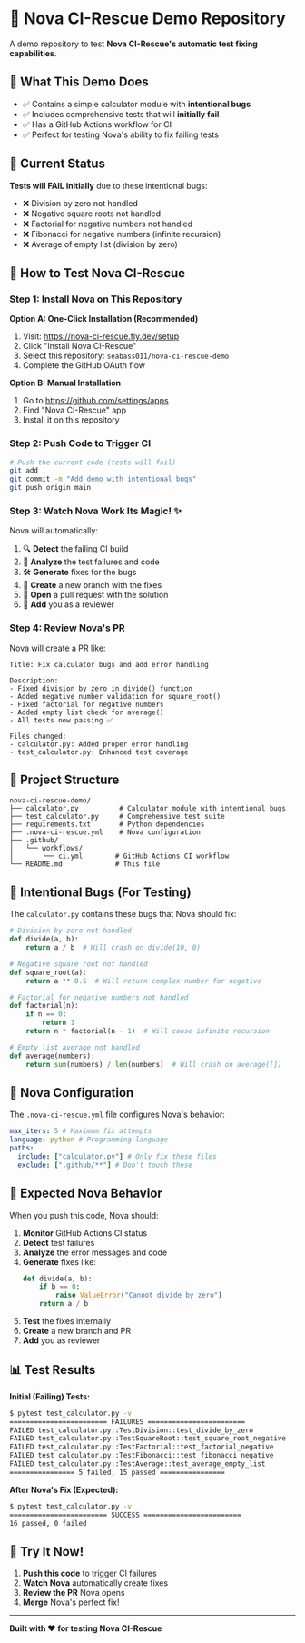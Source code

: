 # 🚀 Nova CI-Rescue Demo Repository

A demo repository to test **Nova CI-Rescue's automatic test fixing capabilities**.

## 🎯 What This Demo Does

- ✅ Contains a simple calculator module with **intentional bugs**
- ✅ Includes comprehensive tests that will **initially fail**
- ✅ Has a GitHub Actions workflow for CI
- ✅ Perfect for testing Nova's ability to fix failing tests

## 🧪 Current Status

**Tests will FAIL initially** due to these intentional bugs:

- ❌ Division by zero not handled
- ❌ Negative square roots not handled
- ❌ Factorial for negative numbers not handled
- ❌ Fibonacci for negative numbers (infinite recursion)
- ❌ Average of empty list (division by zero)

## 🚀 How to Test Nova CI-Rescue

### Step 1: Install Nova on This Repository

**Option A: One-Click Installation (Recommended)**

1. Visit: https://nova-ci-rescue.fly.dev/setup
2. Click "Install Nova CI-Rescue"
3. Select this repository: `seabass011/nova-ci-rescue-demo`
4. Complete the GitHub OAuth flow

**Option B: Manual Installation**

1. Go to https://github.com/settings/apps
2. Find "Nova CI-Rescue" app
3. Install it on this repository

### Step 2: Push Code to Trigger CI

```bash
# Push the current code (tests will fail)
git add .
git commit -m "Add demo with intentional bugs"
git push origin main
```

### Step 3: Watch Nova Work Its Magic! ✨

Nova will automatically:

1. 🔍 **Detect** the failing CI build
2. 🧠 **Analyze** the test failures and code
3. 🛠️ **Generate** fixes for the bugs
4. 🌿 **Create** a new branch with the fixes
5. 📝 **Open** a pull request with the solution
6. 👥 **Add** you as a reviewer

### Step 4: Review Nova's PR

Nova will create a PR like:

```
Title: Fix calculator bugs and add error handling

Description:
- Fixed division by zero in divide() function
- Added negative number validation for square_root()
- Fixed factorial for negative numbers
- Added empty list check for average()
- All tests now passing ✅

Files changed:
- calculator.py: Added proper error handling
- test_calculator.py: Enhanced test coverage
```

## 📁 Project Structure

```
nova-ci-rescue-demo/
├── calculator.py          # Calculator module with intentional bugs
├── test_calculator.py     # Comprehensive test suite
├── requirements.txt       # Python dependencies
├── .nova-ci-rescue.yml    # Nova configuration
├── .github/
│   └── workflows/
│       └── ci.yml        # GitHub Actions CI workflow
└── README.md             # This file
```

## 🐛 Intentional Bugs (For Testing)

The `calculator.py` contains these bugs that Nova should fix:

```python
# Division by zero not handled
def divide(a, b):
    return a / b  # Will crash on divide(10, 0)

# Negative square root not handled
def square_root(a):
    return a ** 0.5  # Will return complex number for negative

# Factorial for negative numbers not handled
def factorial(n):
    if n == 0:
        return 1
    return n * factorial(n - 1)  # Will cause infinite recursion

# Empty list average not handled
def average(numbers):
    return sum(numbers) / len(numbers)  # Will crash on average([])
```

## 🔧 Nova Configuration

The `.nova-ci-rescue.yml` file configures Nova's behavior:

```yaml
max_iters: 5 # Maximum fix attempts
language: python # Programming language
paths:
  include: ["calculator.py"] # Only fix these files
  exclude: [".github/**"] # Don't touch these
```

## 🎯 Expected Nova Behavior

When you push this code, Nova should:

1. **Monitor** GitHub Actions CI status
2. **Detect** test failures
3. **Analyze** the error messages and code
4. **Generate** fixes like:
   ```python
   def divide(a, b):
       if b == 0:
           raise ValueError("Cannot divide by zero")
       return a / b
   ```
5. **Test** the fixes internally
6. **Create** a new branch and PR
7. **Add** you as reviewer

## 📊 Test Results

**Initial (Failing) Tests:**

```bash
$ pytest test_calculator.py -v
======================== FAILURES ========================
FAILED test_calculator.py::TestDivision::test_divide_by_zero
FAILED test_calculator.py::TestSquareRoot::test_square_root_negative
FAILED test_calculator.py::TestFactorial::test_factorial_negative
FAILED test_calculator.py::TestFibonacci::test_fibonacci_negative
FAILED test_calculator.py::TestAverage::test_average_empty_list
================ 5 failed, 15 passed ================
```

**After Nova's Fix (Expected):**

```bash
$ pytest test_calculator.py -v
======================== SUCCESS ========================
16 passed, 0 failed
```

## 🌟 Try It Now!

1. **Push this code** to trigger CI failures
2. **Watch Nova** automatically create fixes
3. **Review the PR** Nova opens
4. **Merge** Nova's perfect fix!

---

**Built with ❤️ for testing Nova CI-Rescue**
